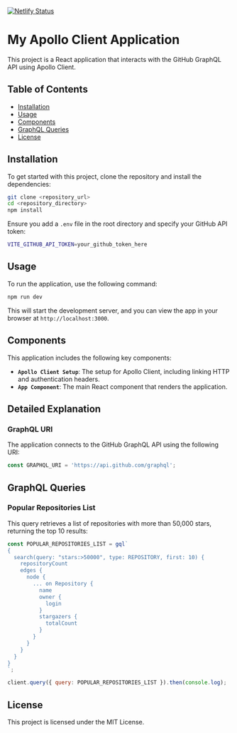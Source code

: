 [![Netlify Status](https://api.netlify.com/api/v1/badges/a91f9b08-dffe-43b5-b540-b968ed225a58/deploy-status)](https://app.netlify.com/sites/graphql-tutorial/deploys)

# My Apollo Client Application

This project is a React application that interacts with the GitHub GraphQL API using Apollo Client.

## Table of Contents

- [Installation](#installation)
- [Usage](#usage)
- [Components](#components)
- [GraphQL Queries](#graphql-queries)
- [License](#license)

## Installation

To get started with this project, clone the repository and install the dependencies:

```sh
git clone <repository_url>
cd <repository_directory>
npm install
```

Ensure you add a `.env` file in the root directory and specify your GitHub API token:

```sh
VITE_GITHUB_API_TOKEN=your_github_token_here
```

## Usage

To run the application, use the following command:

```sh
npm run dev
```

This will start the development server, and you can view the app in your browser at `http://localhost:3000`.

## Components

This application includes the following key components:

- **`Apollo Client Setup`**: The setup for Apollo Client, including linking HTTP and authentication headers.
- **`App Component`**: The main React component that renders the application.

## Detailed Explanation

### GraphQL URI

The application connects to the GitHub GraphQL API using the following URI:

```javascript
const GRAPHQL_URI = 'https://api.github.com/graphql';
```

## GraphQL Queries

### Popular Repositories List

This query retrieves a list of repositories with more than 50,000 stars, returning the top 10 results:

```javascript
const POPULAR_REPOSITORIES_LIST = gql`
{
  search(query: "stars:>50000", type: REPOSITORY, first: 10) {
    repositoryCount
    edges {
      node {
        ... on Repository {
          name
          owner {
            login
          }
          stargazers {
            totalCount
          }
        }
      }
    }
  }
}
`;

client.query({ query: POPULAR_REPOSITORIES_LIST }).then(console.log);
```

## License

This project is licensed under the MIT License.